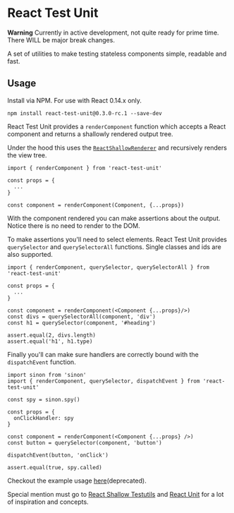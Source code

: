 # React Test Unit

<strong>Warning</strong> Currently in active development, not quite ready for prime time. There WILL be major break changes.

A set of utilities to make testing stateless components simple, readable and fast.

## Usage

Install via NPM. For use with React 0.14.x only.

```
npm install react-test-unit@0.3.0-rc.1 --save-dev
```

React Test Unit provides a `renderComponent` function which accepts a React component and returns a shallowly rendered output tree.

Under the hood this uses the [`ReactShallowRenderer`](https://facebook.github.io/react/docs/test-utils.html#shallow-rendering) and recursively renders the view tree.

```
import { renderComponent } from 'react-test-unit'

const props = {
  ...
}

const component = renderComponent(Component, {...props})
```

With the component rendered you can make assertions about the output. Notice there is no need to render to the DOM.

To make assertions you'll need to select elements. React Test Unit provides `querySelector` and `querySelectorAll` functions. Single classes and ids are also supported.

```
import { renderComponent, querySelector, querySelectorAll } from 'react-test-unit'

const props = {
  ...
}

const component = renderComponent(<Component {...props}/>)
const divs = querySelectorAll(component, 'div')
const h1 = querySelector(component, '#heading')

assert.equal(2, divs.length)
assert.equal('h1', h1.type)
```

Finally you'll can make sure handlers are correctly bound with the `dispatchEvent` function.

```
import sinon from 'sinon'
import { renderComponent, querySelector, dispatchEvent } from 'react-test-unit'

const spy = sinon.spy()

const props = {
  onClickHandler: spy
}

const component = renderComponent(<Component {...props} />)
const button = querySelector(component, 'button')

dispatchEvent(button, 'onClick')

assert.equal(true, spy.called)
```

Checkout the example usage [here](https://github.com/jarsbe/react-testing-kit)(deprecated).

Special mention must go to [React Shallow Testutils](https://github.com/sheepsteak/react-shallow-testutils) and [React Unit](https://github.com/pzavolinsky/react-unit) for a lot of inspiration and concepts.

